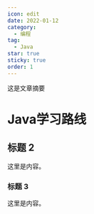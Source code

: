 ```yaml
---
icon: edit
date: 2022-01-12
category:
  - 编程
tag:
  - Java
star: true
sticky: true
order: 1
---
```


这是文章摘要
<!-- more -->

# Java学习路线

## 标题 2

这里是内容。

### 标题 3

这里是内容。
